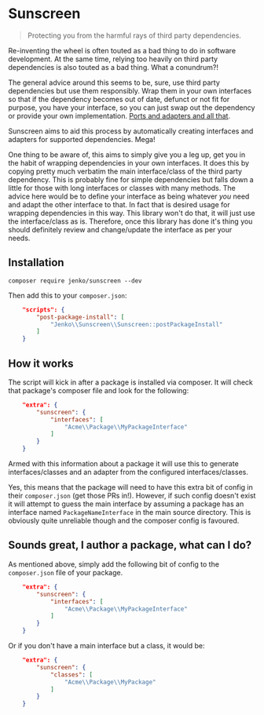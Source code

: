 # Sunscreen

> Protecting you from the harmful rays of third party dependencies.

Re-inventing the wheel is often touted as a bad thing to do in software development. At the same time, relying too heavily
on third party dependencies is also touted as a bad thing. What a conundrum?!

The general advice around this seems to be, sure, use third party dependencies but use them responsibly. Wrap them in your
own interfaces so that if the dependency becomes out of date, defunct or not fit for purpose, you have your interface, so
you can just swap out the dependency or provide your own implementation. [Ports and adapters and all that](http://alistair.cockburn.us/Hexagonal+architecture).

Sunscreen aims to aid this process by automatically creating interfaces and adapters for supported dependencies. Mega!

One thing to be aware of, this aims to simply give you a leg up, get you in the habit of wrapping dependencies in your
own interfaces. It does this by copying pretty much verbatim the main interface/class of the third party dependency. This 
is probably fine for simple dependencies but falls down a little for those with long interfaces or classes with many methods.
The advice here would be to define your interface as being whatever *you* need and adapt the other interface to that.  In
fact that is desired usage for wrapping dependencies in this way. This library won't do that, it will just use the interface/class 
as is. Therefore, once this library has done it's thing you should definitely review and change/update the interface as per your needs.

## Installation

```
composer require jenko/sunscreen --dev
```

Then add this to your `composer.json`:

```json
    "scripts": {
        "post-package-install": [
            "Jenko\\Sunscreen\\Sunscreen::postPackageInstall"
        ]
    }
```

## How it works

The script will kick in after a package is installed via composer. It will check that package's composer file and look for 
the following:

```json
    "extra": {
        "sunscreen": {
            "interfaces": [
                "Acme\\Package\\MyPackageInterface"
            ]
        }
    }
```

Armed with this information about a package it will use this to generate interfaces/classes and an adapter from the configured
interfaces/classes.

Yes, this means that the package will need to have this extra bit of config in their `composer.json` (get those PRs in!). 
However, if such config doesn't exist it will attempt to guess the main interface by assuming a package has an interface named
`PackageNameInterface` in the main source directory. This is obviously quite unreliable though and the composer config is favoured.

## Sounds great, I author a package, what can I do?

As mentioned above, simply add the following bit of config to the `composer.json` file of your package.

```json
    "extra": {
        "sunscreen": {
            "interfaces": [
                "Acme\\Package\\MyPackageInterface"
            ]
        }
    }
```

Or if you don't have a main interface but a class, it would be:

```json
    "extra": {
        "sunscreen": {
            "classes": [
                "Acme\\Package\\MyPackage"
            ]
        }
    }
```


